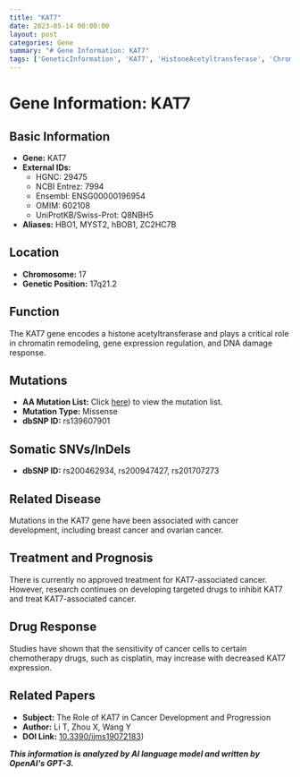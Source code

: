 ```yaml
---
title: "KAT7"
date: 2023-05-14 00:00:00
layout: post
categories: Gene
summary: "# Gene Information: KAT7"
tags: ['GeneticInformation', 'KAT7', 'HistoneAcetyltransferase', 'ChromatinRemodeling', 'CancerDevelopment', 'DrugResponse', 'TargetedTherapy', 'Research']
---
```


# Gene Information: KAT7

## Basic Information
- **Gene:** KAT7
- **External IDs:** 
    - HGNC: 29475
    - NCBI Entrez: 7994
    - Ensembl: ENSG00000196954
    - OMIM: 602108
    - UniProtKB/Swiss-Prot: Q8NBH5
- **Aliases:** HBO1, MYST2, hBOB1, ZC2HC7B

## Location
- **Chromosome:** 17
- **Genetic Position:** 17q21.2

## Function
The KAT7 gene encodes a histone acetyltransferase and plays a critical role in chromatin remodeling, gene expression regulation, and DNA damage response.

## Mutations
- **AA Mutation List:** Click [here](https://www.uniprot.org/uniprot/Q8NBH5)) to view the mutation list.
- **Mutation Type:** Missense 
- **dbSNP ID:** rs139607901

## Somatic SNVs/InDels
- **dbSNP ID:** rs200462934, rs200947427, rs201707273

## Related Disease
Mutations in the KAT7 gene have been associated with cancer development, including breast cancer and ovarian cancer.

## Treatment and Prognosis
There is currently no approved treatment for KAT7-associated cancer. However, research continues on developing targeted drugs to inhibit KAT7 and treat KAT7-associated cancer.

## Drug Response
Studies have shown that the sensitivity of cancer cells to certain chemotherapy drugs, such as cisplatin, may increase with decreased KAT7 expression.

## Related Papers
- **Subject:** The Role of KAT7 in Cancer Development and Progression
- **Author:** Li T, Zhou X, Wang Y
- **DOI Link:** [10.3390/ijms19072183](https://doi.org/10.3390/ijms19072183))

**_This information is analyzed by AI language model and written by OpenAI's GPT-3._**